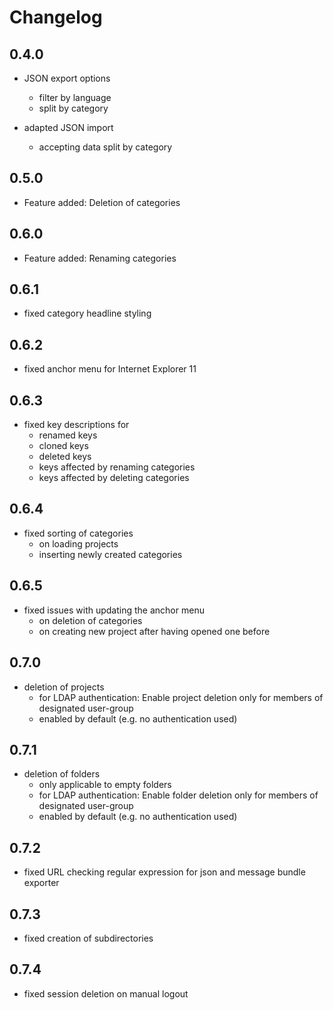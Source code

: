 # Changelog

## 0.4.0

- JSON export options
    - filter by language
    - split by category
    
- adapted JSON import
    - accepting data split by category
     
## 0.5.0

- Feature added: Deletion of categories
    
## 0.6.0

- Feature added: Renaming categories

## 0.6.1

- fixed category headline styling
 
## 0.6.2

- fixed anchor menu for Internet Explorer 11

## 0.6.3

- fixed key descriptions for
    - renamed keys
    - cloned keys
    - deleted keys
    - keys affected by renaming categories
    - keys affected by deleting categories

## 0.6.4

- fixed sorting of categories
    - on loading projects
    - inserting newly created categories
     
## 0.6.5

- fixed issues with updating the anchor menu
    - on deletion of categories
    - on creating new project after having opened one before 
    
## 0.7.0

- deletion of projects
    - for LDAP authentication: Enable project deletion only for members of designated user-group
    - enabled by default (e.g. no authentication used)
    
## 0.7.1
    
- deletion of folders
    - only applicable to empty folders
    - for LDAP authentication: Enable folder deletion only for members of designated user-group
    - enabled by default (e.g. no authentication used)
    
## 0.7.2
    
- fixed URL checking regular expression for json and message bundle exporter

## 0.7.3
    
- fixed creation of subdirectories

## 0.7.4

- fixed session deletion on manual logout
